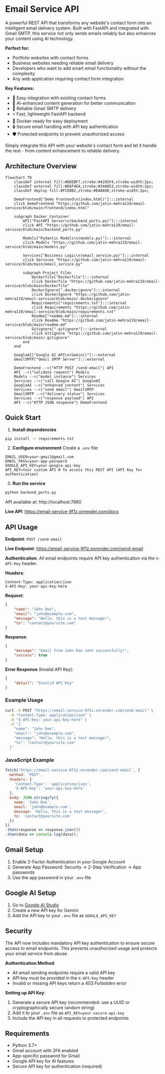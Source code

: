 # Email Service API

A powerful REST API that transforms any website's contact form into an intelligent email delivery system. Built with FastAPI and integrated with Gmail SMTP, this service not only sends emails reliably but also enhances your content using AI technology.

**Perfect for:**
- Portfolio websites with contact forms
- Business websites needing reliable email delivery
- Developers who want to add smart email functionality without the complexity
- Any web application requiring contact form integration

**Key Features:**
- 🚀 Easy integration with existing contact forms
- 🤖 AI-enhanced content generation for better communication
- 📧 Reliable Gmail SMTP delivery
- ⚡ Fast, lightweight FastAPI backend
- 🐳 Docker-ready for easy deployment
- 🔒 Secure email handling with API key authentication
- 🛡️ Protected endpoints to prevent unauthorized access

Simply integrate this API with your website's contact form and let it handle the rest - from content enhancement to reliable delivery.

## Architecture Overview

```mermaid
flowchart TD
    classDef internal fill:#DDEBF7,stroke:#4285F4,stroke-width:2px;
    classDef external fill:#E6F4EA,stroke:#34A853,stroke-width:2px;
    classDef deploy fill:#FCE8B2,stroke:#EA8600,stroke-width:2px;

    DemoFrontend["Demo Frontend\n(index.html)"]:::internal
    click DemoFrontend "https://github.com/jatin-mehra119/email-service/blob/main/frontend/index.html"

    subgraph Docker_Container
        API["FastAPI Server\n(backend_ports.py)"]:::internal
        click API "https://github.com/jatin-mehra119/email-service/blob/main/backend_ports.py"

        Models["Pydantic Models\n(models.py)"]:::internal
        click Models "https://github.com/jatin-mehra119/email-service/blob/main/models.py"

        Services["Business Logic\n(email_service.py)"]:::internal
        click Services "https://github.com/jatin-mehra119/email-service/blob/main/email_service.py"

        subgraph Project_Files
            Dockerfile["Dockerfile"]:::internal
            click Dockerfile "https://github.com/jatin-mehra119/email-service/blob/main/Dockerfile"
            DockerIgnore[".dockerignore"]:::internal
            click DockerIgnore "https://github.com/jatin-mehra119/email-service/blob/main/.dockerignore"
            Requirements["requirements.txt"]:::internal
            click Requirements "https://github.com/jatin-mehra119/email-service/blob/main/requirements.txt"
            Readme["readme.md"]:::internal
            click Readme "https://github.com/jatin-mehra119/email-service/blob/main/readme.md"
            Gitignore[".gitignore"]:::internal      
            click Gitignore "https://github.com/jatin-mehra119/email-service/blob/main/.gitignore"
        end
    end

    GoogleAI["Google AI API\n(Gemini)"]:::external
    GmailSMTP["Gmail SMTP Server"]:::external

    DemoFrontend -->|"HTTP POST /send-email"| API
    API -->|"validate request"| Models
    Models -->|"model instance"| Services
    Services -->|"call Google AI"| GoogleAI
    GoogleAI -->|"enhanced content"| Services
    Services -->|"send email"| GmailSMTP
    GmailSMTP -->|"delivery status"| Services
    Services -->|"response payload"| API
    API -->|"HTTP JSON response"| DemoFrontend
```

## Quick Start

1. **Install dependencies**
```bash
pip install -r requirements.txt
```

2. **Configure environment**
Create a `.env` file:
```env
EMAIL_USER=your-gmail@gmail.com
EMAIL_PASS=your-app-password
GOOGLE_API_KEY=your-google-api-key
API_KEY=Your custom API # To access this REST API (API Key for authentication)
```

3. **Run the service**
```bash
python backend_ports.py
```

API available at: http://localhost:7860

**Live API**: https://email-service-9f1z.onrender.com/docs

## API Usage

**Endpoint**: `POST /send-email`

**Live Endpoint**: https://email-service-9f1z.onrender.com/send-email

**Authentication**: All email endpoints require API key authentication via the `X-API-Key` header.

**Headers**:
```
Content-Type: application/json
X-API-Key: your-api-key-here
```

**Request**:
```json
{
    "name": "John Doe",
    "email": "john@example.com", 
    "message": "Hello, this is a test message!",
    "to": "contact@yoursite.com"
}
```

**Response**:
```json
{
    "message": "Email from John Doe sent successfully!",
    "success": true
}
```

**Error Response** (Invalid API Key):
```json
{
    "detail": "Invalid API Key"
}
```

### Example Usage

```bash
curl -X POST "https://email-service-9f1z.onrender.com/send-email" \
  -H "Content-Type: application/json" \
  -H "X-API-Key: your-api-key-here" \
  -d '{
    "name": "John Doe",
    "email": "john@example.com",
    "message": "Hello, this is a test message!",
    "to": "contact@yoursite.com"
  }'
```

### JavaScript Example

```javascript
fetch('https://email-service-9f1z.onrender.com/send-email', {
  method: 'POST',
  headers: {
    'Content-Type': 'application/json',
    'X-API-Key': 'your-api-key-here'
  },
  body: JSON.stringify({
    name: 'John Doe',
    email: 'john@example.com',
    message: 'Hello, this is a test message!',
    to: 'contact@yoursite.com'
  })
})
.then(response => response.json())
.then(data => console.log(data));
```

## Gmail Setup

1. Enable 2-Factor Authentication in your Google Account
2. Generate App Password: Security → 2-Step Verification → App passwords
3. Use the app password in your `.env` file

## Google AI Setup

1. Go to [Google AI Studio](https://aistudio.google.com/app/apikey)
2. Create a new API key for Gemini
3. Add the API key to your `.env` file as `GOOGLE_API_KEY`

## Security

The API now includes mandatory API key authentication to ensure secure access to email endpoints. This prevents unauthorized usage and protects your email service from abuse.

**Authentication Method**: 
- All email sending endpoints require a valid API key
- API key must be provided in the `X-API-Key` header
- Invalid or missing API keys return a 403 Forbidden error

**Setting up API Key**:
1. Generate a secure API key (recommended: use a UUID or cryptographically secure random string)
2. Add it to your `.env` file as `API_KEY=your-secure-api-key`
3. Include the API key in all requests to protected endpoints

## Requirements

- Python 3.7+
- Gmail account with 2FA enabled
- App-specific password for Gmail
- Google API key for AI features
- Secure API key for authentication (required)